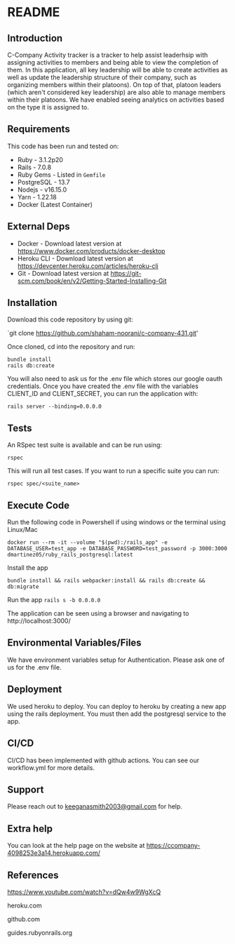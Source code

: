 # README

## Introduction

C-Company Activity tracker is a tracker to help assist leaderhsip with assigning activities to members and being able to view the completion of them. In this application, all key leadership will be able to create activities as well as update the leadership structure of their company, such as organizing members within their platoons). On top of that, platoon leaders (which aren't considered key leadership) are also able to manage members within their platoons. We have enabled seeing analytics on activities based on the type it is assigned to.

## Requirements

This code has been run and tested on:

- Ruby - 3.1.2p20
- Rails - 7.0.8
- Ruby Gems - Listed in `Gemfile`
- PostgreSQL - 13.7
- Nodejs - v16.15.0
- Yarn - 1.22.18
- Docker (Latest Container)


## External Deps

- Docker - Download latest version at https://www.docker.com/products/docker-desktop
- Heroku CLI - Download latest version at https://devcenter.heroku.com/articles/heroku-cli
- Git - Download latest version at https://git-scm.com/book/en/v2/Getting-Started-Installing-Git

## Installation

Download this code repository by using git:

`git clone https://github.com/shaham-noorani/c-company-431.git'

Once cloned, cd into the repository and run:

```
bundle install
rails db:create
```

You will also need to ask us for the .env file which stores our google oauth credentials. Once you have created the .env file with the variables CLIENT_ID and CLIENT_SECRET, you can run the application with:

```
rails server --binding=0.0.0.0
```

## Tests

An RSpec test suite is available and can be run using:

`rspec`

This will run all test cases. If you want to run a specific suite you can run:

```
rspec spec/<suite_name>
```

## Execute Code

Run the following code in Powershell if using windows or the terminal using Linux/Mac


`docker run --rm -it --volume "$(pwd):/rails_app" -e DATABASE_USER=test_app -e DATABASE_PASSWORD=test_password -p 3000:3000 dmartinez05/ruby_rails_postgresql:latest`


Install the app

`bundle install && rails webpacker:install && rails db:create && db:migrate`


Run the app
`rails s -b 0.0.0.0`


The application can be seen using a browser and navigating to http://localhost:3000/


## Environmental Variables/Files

We have environment variables setup for Authentication. Please ask one of us for the .env file.


## Deployment

We used heroku to deploy. You can deploy to heroku by creating a new app using the rails deployment. You must then add the postgresql service to the app. 
## CI/CD

CI/CD has been implemented with github actions. You can see our workflow.yml for more details. 

## Support

Please reach out to keeganasmith2003@gmail.com for help. 

## Extra help

You can look at the help page on the website at https://ccompany-4098253e3a14.herokuapp.com/

## References

https://www.youtube.com/watch?v=dQw4w9WgXcQ 

heroku.com

github.com

guides.rubyonrails.org

